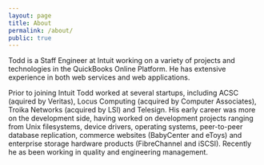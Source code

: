```yaml
---
layout: page
title: About
permalink: /about/
public: true
---
```


Todd is a Staff Engineer at Intuit working on a variety of projects and technologies in the QuickBooks Online Platform.  He has extensive experience in both web services and web applications.

Prior to joining Intuit Todd worked at several startups, including ACSC (aquired by Veritas), Locus Computing (acquired by Computer Associates), Troika Networks (acquired by LSI) and Telesign.  His early career was more on the development side, having worked on development projects ranging from Unix filesystems, device drivers, operating systems, peer-to-peer database replication, commerce websites (BabyCenter and eToys) and enterprise storage hardware products (FibreChannel and iSCSI).  Recently he as been working in quality and engineering management.


